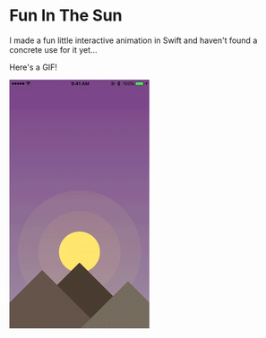 # Fun In The Sun
I made a fun little interactive animation in Swift and haven't found a concrete use for it yet...


Here's a GIF!


![GifTime!](FunSun/FunInTheSun.gif)
